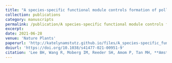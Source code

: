 ```yaml
---
title: "A species-specific functional module controls formation of pollen apertures"
collection: publications
category: manuscripts
permalink: /publication/A species-specific functional module controls formation of pollen apertures
excerpt: 
date: 2021-06-28
venue: 'Nature Plants'
paperurl: 'http://katelynamstutz.github.io/files/A_species-specific_functional_module_controls_formation_of_pollen_apertures.pdf'
doiurl: 'https://doi.org/10.1038/s41477-021-00951-9'
citation: 'Lee BH, Wang R, Moberg IM, Reeder SH, Amom P, Tan MH, **Amstutz K**, Chandna P, Helton A, Andrianovna EP, Zhulin IB, Dobritsa AA (2021) “A species-specific functional module controls formation of pollen apertures” Nat. Plants 7, 966–978'
---
```


